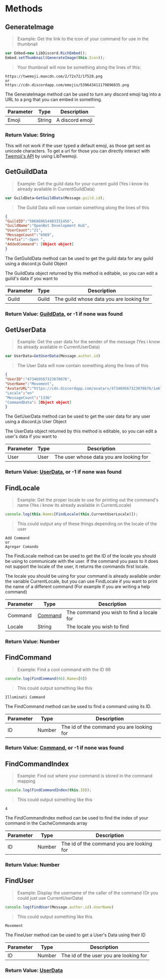 # Methods

## GenerateImage

> Example: Get the link to the icon of your command for use in the thumbnail

```javascript
var Embed=new LibDiscord.RichEmbed();
Embed.setThumbnail(GenerateImage(this.Icon));
```
> Your thumbnail will now be something along the lines of this:

```output
https://twemoji.maxcdn.com/2/72x72/1f528.png
or
https://cdn.discordapp.com/emojis/539643411179896835.png
```

The GenerateImage method can be used to turn any discord emoji tag into a URL to a png that you can embed in something.

Parameter | Type | Description
--------- | --------- | -----------
Emoji | String | A discord emoji
### Return Value: String

<aside class="note">This will not work if the user typed a default emoji, as those get sent as unicode characters. To get a url for those you can directly interact with <a href="https://www.npmjs.com/package/twemoji">Twemoji's API</a> by using LibTwemoji.</aside>

## GetGuildData

> Example: Get the guild data for your current guild (Yes i know its already available in CurrentGuildData)

```javascript
var GuildData=GetGuildData(Message.guild.id);
```
> The Guild Data will now contain something along the lines of this

```json
{
"GuildID":"506869654493331456",
"GuildName":"OpenBot Development Hub",
"UserCount":"21",
"MessageCount":"6969",
"Prefix":"-Open ",
"AddedCommand": [Object object]
}
```

The GetGuildData method can be used to get the guild data for any guild using a discord.js Guild Object

The GuildData object returned by this method is editable, so you can edit a guild's data if you want to

Parameter | Type | Description
--------- | --------- | -----------
Guild | Guild | The guild whose data you are looking for
### Return Value: <a href="#guilddata">GuildData</a>, or -1 if none was found

## GetUserData

> Example: Get the user data for the sender of the message (Yes i know its already available in CurrentUserData)

```javascript
var UserData=GetUserData(Message.author.id)
```

> The User Data will now contain something along the lines of this

```json
{
"UserID":"473469567323078676",
"UserName":"Movement",
"AvatarURL":"https://cdn.discordapp.com/avatars/473469567323078676/1a679b6f2c447e33133440f1421eb1d0.png?size=2048"
"Locale":"en"
"MessageCount":"1336"
"CommandData": [Object object]
}
```

The GetUserData method can be used to get the user data for any user using a discord.js User Object

The UserData object returned by this method is editable, so you can edit a user's data if you want to

Parameter | Type | Description
--------- | --------- | -----------
User | User | The user whose data you are looking for
### Return Value: <a href="#userdata">UserData</a>, or -1 if none was found

## FindLocale

> Example: Get the proper locale to use for printing out the command's name (Yes i know its already available in CurrentLocale)

```javascript
console.log(this.Names[FindLocale(this,CurrentUserLocale)]);
```

> This could output any of these things depending on the locale of the user

```output
Add Command
or
Agregar Comando
```
The FindLocale method can be used to get the ID of the locale you should be using to communicate with the user. If the command you pass to it does not support the locale of the user, it returns the commands first locale.

The locale you should be using for your command is already available under the variable CurrentLocale, but you can use FindLocale if you want to print the name of a different command (For example if you are writing a help command)

Parameter | Type | Description
--------- | --------- | -----------
Command | <a href="#command">Command</a> | The command you wish to find a locale for
Locale | String | The locale you wish to find
### Return Value: Number

## FindCommand

> Example: Find a cool command with the ID 66

```javascript
console.log(FindCommand(66).Names[0])
```

> This could output something like this

```output
Illuminati Command
```

The FindCommand method can be used to find a command using its ID.

Parameter | Type | Description
--------- | --------- | -----------
ID | Number | The id of the command you are looking for
### Return Value: <a href="#command">Command</a>, or -1 if none was found

## FindCommandIndex

> Example: Find out where your command is stored in the command mapping

```javascript
console.log(FindCommandIndex(this.ID));
```

>This could output something like this

```output
4
```

The FindCommandIndex method can be used to find the index of your command in the CacheCommands array

Parameter | Type | Description
--------- | --------- | -----------
ID | Number | The id of the command you are looking for
### Return Value: Number

## FindUser

> Example: Display the username of the caller of the command (Or you could just use CurrentUserData)

```javascript
console.log(FindUser(Message.author.id).UserName)
```
> This could output something like this

```output
Movement
```

The FineUser method can be used to get a User's Data using their ID

Parameter | Type | Description
--------- | --------- | -----------
ID | Number | The id of the user you are looking for
### Return Value: <a href="#userdata">UserData</a>
